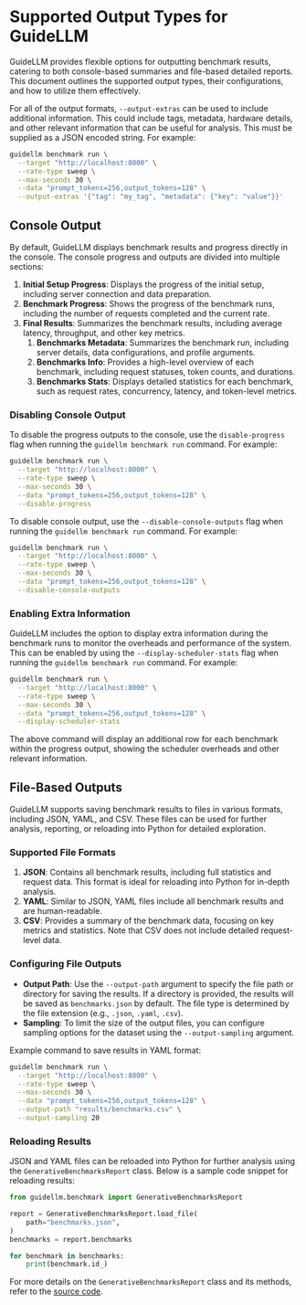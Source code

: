 # Supported Output Types for GuideLLM

GuideLLM provides flexible options for outputting benchmark results, catering to both console-based summaries and file-based detailed reports. This document outlines the supported output types, their configurations, and how to utilize them effectively.

For all of the output formats, `--output-extras` can be used to include additional information. This could include tags, metadata, hardware details, and other relevant information that can be useful for analysis. This must be supplied as a JSON encoded string. For example:

```bash
guidellm benchmark run \
  --target "http://localhost:8000" \
  --rate-type sweep \
  --max-seconds 30 \
  --data "prompt_tokens=256,output_tokens=128" \
  --output-extras '{"tag": "my_tag", "metadata": {"key": "value"}}'
```

## Console Output

By default, GuideLLM displays benchmark results and progress directly in the console. The console progress and outputs are divided into multiple sections:

1. **Initial Setup Progress**: Displays the progress of the initial setup, including server connection and data preparation.
2. **Benchmark Progress**: Shows the progress of the benchmark runs, including the number of requests completed and the current rate.
3. **Final Results**: Summarizes the benchmark results, including average latency, throughput, and other key metrics.
   1. **Benchmarks Metadata**: Summarizes the benchmark run, including server details, data configurations, and profile arguments.
   2. **Benchmarks Info**: Provides a high-level overview of each benchmark, including request statuses, token counts, and durations.
   3. **Benchmarks Stats**: Displays detailed statistics for each benchmark, such as request rates, concurrency, latency, and token-level metrics.

### Disabling Console Output

To disable the progress outputs to the console, use the `disable-progress` flag when running the `guidellm benchmark run` command. For example:

```bash
guidellm benchmark run \
  --target "http://localhost:8000" \
  --rate-type sweep \
  --max-seconds 30 \
  --data "prompt_tokens=256,output_tokens=128" \
  --disable-progress
```

To disable console output, use the `--disable-console-outputs` flag when running the `guidellm benchmark run` command. For example:

```bash
guidellm benchmark run \
  --target "http://localhost:8000" \
  --rate-type sweep \
  --max-seconds 30 \
  --data "prompt_tokens=256,output_tokens=128" \
  --disable-console-outputs
```

### Enabling Extra Information

GuideLLM includes the option to display extra information during the benchmark runs to monitor the overheads and performance of the system. This can be enabled by using the `--display-scheduler-stats` flag when running the `guidellm benchmark run` command. For example:

```bash
guidellm benchmark run \
  --target "http://localhost:8000" \
  --rate-type sweep \
  --max-seconds 30 \
  --data "prompt_tokens=256,output_tokens=128" \
  --display-scheduler-stats
```

The above command will display an additional row for each benchmark within the progress output, showing the scheduler overheads and other relevant information.

## File-Based Outputs

GuideLLM supports saving benchmark results to files in various formats, including JSON, YAML, and CSV. These files can be used for further analysis, reporting, or reloading into Python for detailed exploration.

### Supported File Formats

1. **JSON**: Contains all benchmark results, including full statistics and request data. This format is ideal for reloading into Python for in-depth analysis.
2. **YAML**: Similar to JSON, YAML files include all benchmark results and are human-readable.
3. **CSV**: Provides a summary of the benchmark data, focusing on key metrics and statistics. Note that CSV does not include detailed request-level data.

### Configuring File Outputs

- **Output Path**: Use the `--output-path` argument to specify the file path or directory for saving the results. If a directory is provided, the results will be saved as `benchmarks.json` by default. The file type is determined by the file extension (e.g., `.json`, `.yaml`, `.csv`).
- **Sampling**: To limit the size of the output files, you can configure sampling options for the dataset using the `--output-sampling` argument.

Example command to save results in YAML format:

```bash
guidellm benchmark run \
  --target "http://localhost:8000" \
  --rate-type sweep \
  --max-seconds 30 \
  --data "prompt_tokens=256,output_tokens=128" \
  --output-path "results/benchmarks.csv" \
  --output-sampling 20
```

### Reloading Results

JSON and YAML files can be reloaded into Python for further analysis using the `GenerativeBenchmarksReport` class. Below is a sample code snippet for reloading results:

```python
from guidellm.benchmark import GenerativeBenchmarksReport

report = GenerativeBenchmarksReport.load_file(
    path="benchmarks.json",
)
benchmarks = report.benchmarks

for benchmark in benchmarks:
    print(benchmark.id_)
```

For more details on the `GenerativeBenchmarksReport` class and its methods, refer to the [source code](https://github.com/neuralmagic/guidellm/blob/main/src/guidellm/benchmark/output.py).
